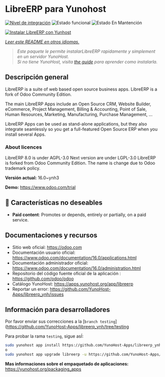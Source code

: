 <!--
Este archivo README esta generado automaticamente<https://github.com/YunoHost/apps/tree/master/tools/readme_generator>
No se debe editar a mano.
-->

# LibreERP para Yunohost

[![Nivel de integración](https://dash.yunohost.org/integration/libreerp.svg)](https://dash.yunohost.org/appci/app/libreerp) ![Estado funcional](https://ci-apps.yunohost.org/ci/badges/libreerp.status.svg) ![Estado En Mantención](https://ci-apps.yunohost.org/ci/badges/libreerp.maintain.svg)

[![Instalar LibreERP con Yunhost](https://install-app.yunohost.org/install-with-yunohost.svg)](https://install-app.yunohost.org/?app=libreerp)

*[Leer este README en otros idiomas.](./ALL_README.md)*

> *Este paquete le permite instalarLibreERP rapidamente y simplement en un servidor YunoHost.*  
> *Si no tiene YunoHost, visita [the guide](https://yunohost.org/install) para aprender como instalarla.*

## Descripción general

LibreERP is a suite of web based open source business apps. LibreERP is a fork of Odoo Community Edition.

The main LibreERP Apps include an Open Source CRM, Website Builder, eCommerce, Project Management, Billing &amp; Accounting, Point of Sale, Human Resources, Marketing, Manufacturing, Purchase Management, ...

LibreERP Apps can be used as stand-alone applications, but they also integrate seamlessly so you get a full-featured Open Source ERP when you install several Apps.

### About licences
LibreERP 8.0 is under AGPL-3.0
Next version are under LGPL-3.0
LibreERP is forked from Odoo Community Edition. The name is change due to Odoo trademark policy.


**Versión actual:** 16.0~ynh3

**Demo:** <https://www.odoo.com/trial>
## :red_circle: Características no deseables

- **Paid content**: Promotes or depends, entirely or partially, on a paid service.

## Documentaciones y recursos

- Sitio web oficial: <https://odoo.com>
- Documentación usuario oficial: <https://www.odoo.com/documentation/16.0/applications.html>
- Documentación administrador oficial: <https://www.odoo.com/documentation/16.0/administration.html>
- Repositorio del código fuente oficial de la aplicación : <https://github.com/odoo/odoo>
- Catálogo YunoHost: <https://apps.yunohost.org/app/libreerp>
- Reportar un error: <https://github.com/YunoHost-Apps/libreerp_ynh/issues>

## Información para desarrolladores

Por favor enviar sus correcciones a la [`branch testing`](https://github.com/YunoHost-Apps/libreerp_ynh/tree/testing

Para probar la rama `testing`, sigue asÍ:

```bash
sudo yunohost app install https://github.com/YunoHost-Apps/libreerp_ynh/tree/testing --debug
o
sudo yunohost app upgrade libreerp -u https://github.com/YunoHost-Apps/libreerp_ynh/tree/testing --debug
```

**Mas informaciones sobre el empaquetado de aplicaciones:** <https://yunohost.org/packaging_apps>
